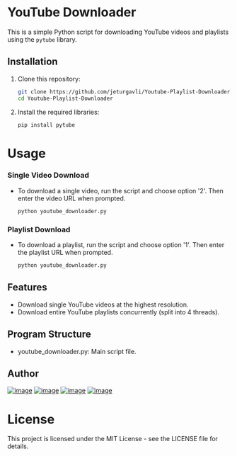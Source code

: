 # YouTube Downloader

This is a simple Python script for downloading YouTube videos and playlists using the `pytube` library.

## Installation

1. Clone this repository:
   ```bash
   git clone https://github.com/jeturgavli/Youtube-Playlist-Downloader.git
   cd Youtube-Playlist-Downloader

2. Install the required libraries:
    ```bash
    pip install pytube

# Usage
### Single Video Download
- To download a single video, run the script and choose option '2'. Then enter the video URL when prompted.
    ```bash
    python youtube_downloader.py
    
### Playlist Download
- To download a playlist, run the script and choose option '1'. Then enter the playlist URL when prompted.
    ```bash
    python youtube_downloader.py

## Features
- Download single YouTube videos at the highest resolution.
- Download entire YouTube playlists concurrently (split into 4 threads).

## Program Structure
- youtube_downloader.py: Main script file.

## Author

<div align="left">

[![image](https://img.shields.io/badge/LinkedIn-0077B5?style=for-the-badge&logo=linkedin&logoColor=white)](https://in.linkedin.com/in/jeturgavli)
[![image](https://img.shields.io/badge/Instagram-E4405F?style=for-the-badge&logo=instagram&logoColor=white)](https://www.instagram.com/jetur_gavli_302)
[![image](https://img.shields.io/badge/Twitter-1DA1F2?style=for-the-badge&logo=twitter&logoColor=white)](https://twitter.com/jetur_gavli_23)
[![image](https://img.shields.io/badge/Gmail-D14836?style=for-the-badge&logo=gmail&logoColor=white)](mailto:jeturgavli1in1@gmail.com) 
</div>

# License
This project is licensed under the MIT License - see the LICENSE file for details.